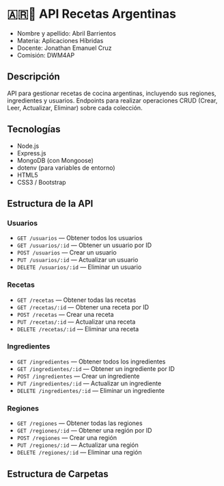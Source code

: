 # 🇦🇷🍲 API Recetas Argentinas

- Nombre y apellido: Abril Barrientos
- Materia: Aplicaciones Híbridas
- Docente: Jonathan Emanuel Cruz
- Comisión: DWM4AP

## Descripción
API para gestionar recetas de cocina argentinas, incluyendo sus regiones, ingredientes y usuarios. 
Endpoints para realizar operaciones CRUD (Crear, Leer, Actualizar, Eliminar) sobre cada colección.

## Tecnologías
- Node.js 
- Express.js
- MongoDB (con Mongoose)
- dotenv (para variables de entorno)
- HTML5
- CSS3 / Bootstrap

## Estructura de la API

### Usuarios
- `GET /usuarios` — Obtener todos los usuarios  
- `GET /usuarios/:id` — Obtener un usuario por ID  
- `POST /usuarios` — Crear un usuario  
- `PUT /usuarios/:id` — Actualizar un usuario  
- `DELETE /usuarios/:id` — Eliminar un usuario  

### Recetas
- `GET /recetas` — Obtener todas las recetas  
- `GET /recetas/:id` — Obtener una receta por ID  
- `POST /recetas` — Crear una receta  
- `PUT /recetas/:id` — Actualizar una receta  
- `DELETE /recetas/:id` — Eliminar una receta  

### Ingredientes
- `GET /ingredientes` — Obtener todos los ingredientes  
- `GET /ingredientes/:id` — Obtener un ingrediente por ID  
- `POST /ingredientes` — Crear un ingrediente  
- `PUT /ingredientes/:id` — Actualizar un ingrediente  
- `DELETE /ingredientes/:id` — Eliminar un ingrediente  

### Regiones
- `GET /regiones` — Obtener todas las regiones  
- `GET /regiones/:id` — Obtener una región por ID  
- `POST /regiones` — Crear una región  
- `PUT /regiones/:id` — Actualizar una región  
- `DELETE /regiones/:id` — Eliminar una región  

## Estructura de Carpetas
